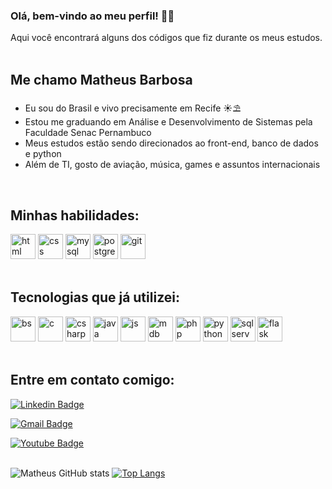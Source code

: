 ### Olá, bem-vindo ao meu perfil! :fist_right::fist_left:
Aqui você encontrará alguns dos códigos que fiz durante os meus estudos.
</br>
</br>

## Me chamo Matheus Barbosa
- Eu sou do Brasil e vivo precisamente em Recife :sunny::parasol_on_ground:
- Estou me graduando em Análise e Desenvolvimento de Sistemas pela Faculdade Senac Pernambuco
- Meus estudos estão sendo direcionados ao front-end, banco de dados e python
- Além de TI, gosto de aviação, música, games e assuntos internacionais
</br>

## Minhas habilidades:

<img src="https://cdn.jsdelivr.net/gh/devicons/devicon/icons/html5/html5-plain-wordmark.svg" alt="html" width="40" height="40" style="max-width:100%;"></img>
<img src="https://cdn.jsdelivr.net/gh/devicons/devicon/icons/css3/css3-plain-wordmark.svg" alt="css" width="40" height="40" style="max-width:100%;"></img>
<img src="https://cdn.jsdelivr.net/gh/devicons/devicon/icons/mysql/mysql-original-wordmark.svg" alt="mysql" width="40" height="40" style="max-width:100%;"></img>
<img src="https://cdn.jsdelivr.net/gh/devicons/devicon/icons/postgresql/postgresql-plain-wordmark.svg" alt="postgresql" width="40" height="40" style="max-width:100%;"></img>
<img src="https://cdn.jsdelivr.net/gh/devicons/devicon/icons/git/git-plain-wordmark.svg" alt="git" width="40" height="40" style="max-width:100%;"></img>
</br>
</br>

## Tecnologias que já utilizei:

<img src="https://cdn.jsdelivr.net/gh/devicons/devicon/icons/bootstrap/bootstrap-plain-wordmark.svg" alt="bs" width="40" height="40" style="max-width:100%;"></img>
<img src="https://cdn.jsdelivr.net/gh/devicons/devicon/icons/c/c-plain.svg" alt="c" width="40" height="40" style="max-width:100%;"></img>
<img src="https://cdn.jsdelivr.net/gh/devicons/devicon/icons/csharp/csharp-plain.svg" alt="csharp" width="40" height="40" style="max-width:100%;"></img>
<img src="https://cdn.jsdelivr.net/gh/devicons/devicon/icons/java/java-original-wordmark.svg" alt="java" width="40" height="40" style="max-width:100%;"></img>
<img src="https://cdn.jsdelivr.net/gh/devicons/devicon/icons/javascript/javascript-plain.svg" alt="js" width="40" height="40" style="max-width:100%;"></img>
<img src="https://cdn.jsdelivr.net/gh/devicons/devicon/icons/mongodb/mongodb-plain-wordmark.svg" alt="mdb" width="40" height="40" style="max-width:100%;"></img>
<img src="https://cdn.jsdelivr.net/gh/devicons/devicon/icons/php/php-plain.svg" alt="php" width="40" height="40" style="max-width:100%;"></img>
<img src="https://cdn.jsdelivr.net/gh/devicons/devicon/icons/python/python-original-wordmark.svg" alt="python" width="40" height="40" style="max-width:100%;"></img>
<img src="https://cdn.jsdelivr.net/gh/devicons/devicon/icons/microsoftsqlserver/microsoftsqlserver-plain-wordmark.svg" alt="sqlserver" width="40" height="40" style="max-width:100%;"></img>
<img src="https://cdn.jsdelivr.net/gh/devicons/devicon/icons/flask/flask-original-wordmark.svg" alt="flask" width="40" height="40" style="max-width:100%;"></img>
</br>
</br>

## Entre em contato comigo:

[![Linkedin Badge](https://img.shields.io/badge/-Linkedin-blue?style=flat-square&logo=Linkedin&logoColor=white&link=https://www.linkedin.com/in/matheushbmelo/)](https://www.linkedin.com/in/matheushbmelo/)

[![Gmail Badge](https://img.shields.io/badge/-Gmail-c14438?style=flat-square&logo=Gmail&logoColor=white&link=mailto:matheushbmelov@gmail.com)](mailto:matheushbmelo@gmail.com)

[![Youtube Badge](https://img.shields.io/badge/-Youtube-red?style=flat-square&logo=Youtube&logoColor=white&link=https://www.youtube.com/channel/UCa5V9ziNZy1gvto1JRdSh6A)](https://www.youtube.com/channel/UCa5V9ziNZy1gvto1JRdSh6A)
</br>
</br>

![Matheus GitHub stats](https://github-readme-stats.vercel.app/api?username=MatheusHBMelo&show_icons=true&theme=chartreuse-dark)
[![Top Langs](https://github-readme-stats.vercel.app/api/top-langs/?username=MatheusHBMelo&layout=compact&theme=chartreuse-dark)](https://github.com/MatheusHBMelo/github-readme-stats)



<!--
**MatheusHBMelo/MatheusHBMelo** is a ✨ _special_ ✨ repository because its `README.md` (this file) appears on your GitHub profile.

Here are some ideas to get you started:

- 🔭 I’m currently working on ...
- 🌱 I’m currently learning ...
- 👯 I’m looking to collaborate on ...
- 🤔 I’m looking for help with ...
- 💬 Ask me about ...
- 📫 How to reach me: ...
- 😄 Pronouns: ...
- ⚡ Fun fact: ...
-->
